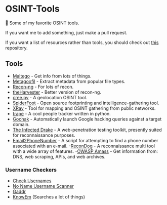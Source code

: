 # OSINT-Tools
:eyes: Some of my favorite OSINT tools.
 
If you want me to add something, just make a pull request.

If you want a list of resources rather than tools, you should check out [this](https://github.com/jivoi/awesome-osint) repository.

## Tools
 - [Maltego](https://www.paterva.com/web7/) - Get info from lots of things.
 - [Metagoofil](https://github.com/kurobeats/metagoofil) - Extract metadata from popular file types.
 - [Recon-ng](https://bitbucket.org/LaNMaSteR53/recon-ng) - For lots of recon.
 - [theHarvester](https://github.com/laramies/theHarvester) - Better version of recon-ng.
 - [cree.py](http://www.geocreepy.com/) - A geolocation OSINT tool.
 - [SpiderFoot](http://www.spiderfoot.net/) - Open source footprinting and intelligence-gathering tool.
 - [XRay](https://github.com/evilsocket/xray) - Tool for mapping and OSINT gathering from public networks.
 - [trape](https://github.com/boxug/trape) - A cool people tracker written in python.
 - [Goohak](https://github.com/1N3/Goohak) - Automatically launch Google hacking queries against a target domain.
 - [The Infected Drake](https://github.com/the-Infected-Drake/TIDoS-Framework) - A web-penetration testing toolkit, presently suited for reconnaissance purposes.
 - [Email2PhoneNumber](https://github.com/martinvigo/email2phonenumber) - A script for attempting to find a phone number associated with an e-mail.
 -[ReconDog](https://github.com/s0md3v/ReconDog) - A reconnaissance multi tool with a wide array of features.
 -[OWASP Amass](https://github.com/OWASP/Amass) - Get information from: DNS, web scraping, APIs, and web archives.
### Username Checkers
 - [Check Usernames](http://checkusernames.com/)
 - [No Name Username Scanner](https://inteltechniques.com/osint/menu.user.html)
 - [Gaddr](https://gaddr.me/)
 - [KnowEm](https://knowem.com/) (Searches a lot of things)
